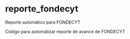 # reporte_fondecyt
Reporte automático para FONDECYT

Código para automatizar reporte de avance de FONDECYT

